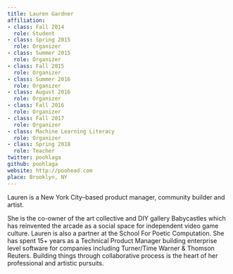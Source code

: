 ```yaml
---
title: Lauren Gardner
affiliation:
- class: Fall 2014
  role: Student
- class: Spring 2015
  role: Organizer
- class: Summer 2015
  role: Organizer
- class: Fall 2015
  role: Organizer
- class: Summer 2016
  role: Organizer
- class: August 2016
  role: Organizer
- class: Fall 2016
  role: Organizer
- class: Fall 2017
  role: Organizer
- class: Machine Learning Literacy
  role: Organizer
- class: Spring 2018
  role: Teacher
twitter: poohlaga
github: poohlaga
website: http://poohead.com
place: Brooklyn, NY
---
```

Lauren is a New York City–based product manager, community builder and artist.

She is the co-owner of the art collective and DIY gallery Babycastles which has reinvented the arcade as a social space for independent video game culture. Lauren is also a partner at the School For Poetic Computation. She has spent 15+ years as a Technical Product Manager building enterprise level software for companies including Turner/Time Warner & Thomson Reuters.
Building things through collaborative process is the heart of her professional and artistic pursuits.
